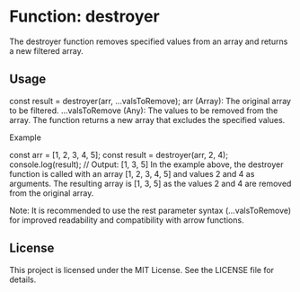 # Function: destroyer

The destroyer function removes specified values from an array and returns a new filtered array.

## Usage

const result = destroyer(arr, ...valsToRemove);
arr (Array): The original array to be filtered.
...valsToRemove (Any): The values to be removed from the array.
The function returns a new array that excludes the specified values.

Example

const arr = [1, 2, 3, 4, 5];
const result = destroyer(arr, 2, 4);
console.log(result);
// Output: [1, 3, 5]
In the example above, the destroyer function is called with an array [1, 2, 3, 4, 5] and values 2 and 4 as arguments. The resulting array is [1, 3, 5] as the values 2 and 4 are removed from the original array.

Note: It is recommended to use the rest parameter syntax (...valsToRemove) for improved readability and compatibility with arrow functions.

## License
This project is licensed under the MIT License. See the LICENSE file for details.








